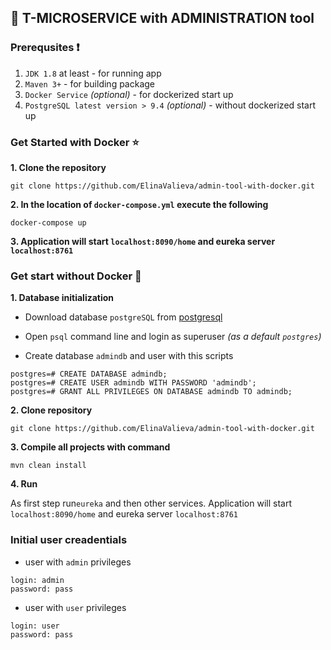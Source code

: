 ## :name_badge: T-MICROSERVICE with ADMINISTRATION tool

### Prerequsites :heavy_exclamation_mark:

 1. `JDK 1.8` at least - for running app
 2. `Maven 3+`            - for building package
 3. `Docker Service` *(optional)* -  for dockerized start up
 4. `PostgreSQL latest version > 9.4` *(optional)* - without dockerized start up

### Get Started with Docker :star:
 **1. Clone the repository**
 
`git clone https://github.com/ElinaValieva/admin-tool-with-docker.git`

 **2. In the location of `docker-compose.yml` execute the following**
 
`docker-compose up`

 **3.  Application will start `localhost:8090/home` and eureka server `localhost:8761`**

### Get start without Docker :electric_plug:
**1. Database initialization**

* Download database `postgreSQL` from [postgresql](https://www.postgresql.org/download/)
* Open `psql` command line and login as superuser *(as a default `postgres`)*

* Create database `admindb` and user with this scripts

```
postgres=# CREATE DATABASE admindb;
postgres=# CREATE USER admindb WITH PASSWORD 'admindb';
postgres=# GRANT ALL PRIVILEGES ON DATABASE admindb TO admindb;
```

**2. Clone repository**

`git clone https://github.com/ElinaValieva/admin-tool-with-docker.git`

**3. Compile all projects with command**

`mvn clean install`

**4. Run**

As first step run`eureka` and then other services. Application will start `localhost:8090/home` and eureka server `localhost:8761`

### Initial user creadentials

* user with `admin` privileges

```
login: admin
password: pass
```
* user with `user` privileges

```
login: user
password: pass
```
